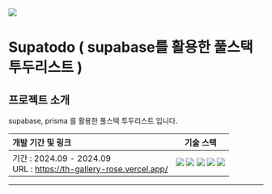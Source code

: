 <img src="https://capsule-render.vercel.app/api?type=waving&color=64d8fe&height=150&section=header" />

# Supatodo ( supabase를 활용한 풀스택 투두리스트 )

## 프로젝트 소개
supabase, prisma 를 활용한 풀스택 투두리스트 입니다.

개발 기간 및 링크|기술 스택|
|:---|:---:|
|기간 : 2024.09 - 2024.09<br>URL : <https://th-gallery-rose.vercel.app/><br>|<img src="https://img.shields.io/badge/Typescript-000?style=flat-square&logo=typescript&logoColor=#3178C6"/> <img src="https://img.shields.io/badge/ReactJs-000?style=flat-square&logo=react&logoColor=#61DAFB"/> <img src="https://img.shields.io/badge/NextJs-000?style=flat-square&logo=nextdotjs&logoColor=#000000"/> <img src="https://img.shields.io/badge/Prisma-000?style=flat-square&logo=prisma&logoColor=#61DAFB"/> <img src="https://img.shields.io/badge/TailwindCss-000?style=flat-square&logo=tailwindcss&logoColor=#06B6D4"/>



---

